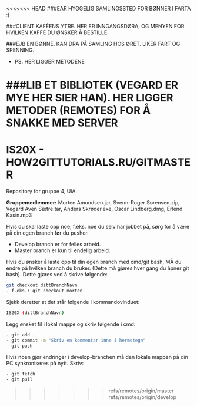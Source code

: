 <<<<<<< HEAD
###EAR
HYGGELIG SAMLINGSSTED FOR BØNNER I FARTA :)

###CLIENT
KAFÉENS YTRE. HER ER INNGANGSDØRA, OG MENYEN FOR HVILKEN KAFFE DU ØNSKER Å BESTILLE.

###EJB
EN BØNNE. KAN DRA PÅ SAMLING HOS ØRET. LIKER FART OG SPENNING.
- PS. HER LIGGER METODENE

###LIB
ET BIBLIOTEK (VEGARD ER MYE HER SIER HAN). HER LIGGER METODER (REMOTES) FOR Å SNAKKE MED SERVER
=======
# IS20X - HOW2GITTUTORIALS.RU/GITMASTER
Repository for gruppe 4, UiA.

**Gruppemedlemmer:** Morten Amundsen.jar, Svenn-Roger Sørensen.zip, Vegard Aven Sætre.tar, Anders Skrøder.exe, Oscar Lindberg.dmg, Erlend Kasin.mp3

Hvis du skal laste opp noe, f.eks. noe du selv har jobbet på, sørg for å være på din egen branch før du pusher.

- Develop branch er for felles arbeid.
- Master branch er kun til endelig arbeid.

Hvis du ønsker å laste opp til din egen branch med cmd/git bash, MÅ du endre på hvilken branch du bruker. (Dette må gjøres hver gang du åpner git bash). Dette gjøres ved å skrive følgende:

```sh
git checkout dittBranchNavn
- f.eks.: git checkout morten
```

Sjekk deretter at det står følgende i kommandovinduet:
```sh
IS20X (dittBranchNavn)
```

Legg ønsket fil i lokal mappe og skriv følgende i cmd:
```sh
- git add .
- git commit -m "Skriv en kommentar inne i hermetegn"
- git push
```

Hvis noen gjør endringer i develop-branchen må den lokale mappen på din PC synkroniseres på nytt. Skriv:
```sh
- git fetch
- git pull
```
>>>>>>> refs/remotes/origin/master
>>>>>>> refs/remotes/origin/develop
